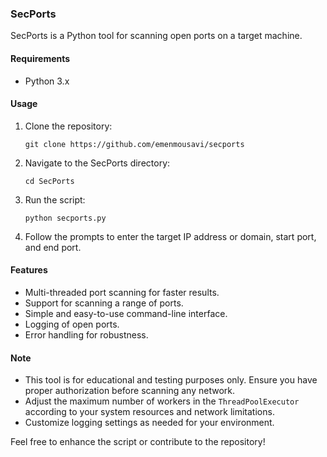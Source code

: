 ### SecPorts

SecPorts is a Python tool for scanning open ports on a target machine.

#### Requirements
- Python 3.x

#### Usage
1. Clone the repository:
   ```
   git clone https://github.com/emenmousavi/secports
   ```
2. Navigate to the SecPorts directory:
   ```
   cd SecPorts
   ```
3. Run the script:
   ```
   python secports.py
   ```
4. Follow the prompts to enter the target IP address or domain, start port, and end port.

#### Features
- Multi-threaded port scanning for faster results.
- Support for scanning a range of ports.
- Simple and easy-to-use command-line interface.
- Logging of open ports.
- Error handling for robustness.

#### Note
- This tool is for educational and testing purposes only. Ensure you have proper authorization before scanning any network.
- Adjust the maximum number of workers in the `ThreadPoolExecutor` according to your system resources and network limitations.
- Customize logging settings as needed for your environment.

Feel free to enhance the script or contribute to the repository!
